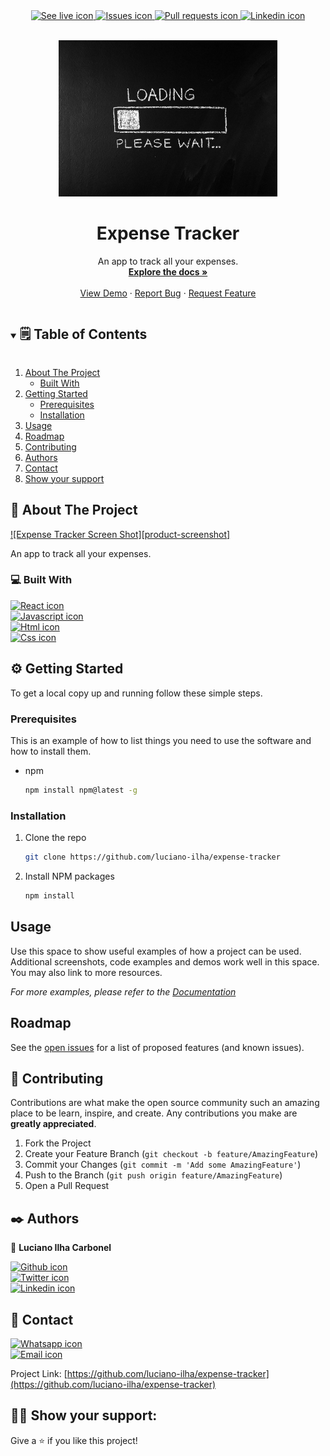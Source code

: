 <div align="center">
 <a href="https://github.com/luciano-ilha/expense-tracker">
  <img src="https://img.shields.io/badge/See-live-brightgreen?style=for-the-badge" alt="See live icon">
 </a>
 <a href="https://github.com/luciano-ilha/expense-tracker/issues">
  <img src="https://img.shields.io/badge/GitHub-Issues-important?style=for-the-badge&logo=GitHub" alt="Issues icon">
 </a>
 <a href="https://github.com/luciano-ilha/expense-tracker/pulls">
  <img src="https://img.shields.io/badge/GitHub-Pull%20Requests-informational?style=for-the-badge&logo=GitHub" alt="Pull requests icon">
 </a>
 <a href="https://www.linkedin.com/in/luciano-carbonell/?locale=en_US">
  <img src="https://img.shields.io/badge/-LinkedIn-black.svg?style=for-the-badge&logo=linkedin&colorB=0B65C2" alt="Linkedin icon">
 </a>
</div>


<!-- PROJECT LOGO -->
<br />
<p align="center">
  <a href="">
    <img src="./src/images/LDGscshot.jpeg" alt="Screenshot" height="250" width="350">
  </a>

  <h1 align="center">Expense Tracker</h1>

  <p align="center">
    An app to track all your expenses.
    <br />
    <a href="https://github.com/luciano-ilha/expense-tracker"><strong>Explore the docs »</strong></a>
    <br />
    <br />
    <a href="https://github.com/luciano-ilha/expense-tracker">View Demo</a>
    ·
    <a href="https://github.com/luciano-ilha/expense-tracker/issues">Report Bug</a>
    ·
    <a href="https://github.com/luciano-ilha/expense-tracker/issues">Request Feature</a>
  </p>
</p>


<!-- TABLE OF CONTENTS -->
<details open="open">
  <summary><h2 style="display: inline-block">🗒️ Table of Contents</h2></summary>
  <ol>
    <li>
      <a href="#about-the-project">About The Project</a>
      <ul>
        <li><a href="#built-with">Built With</a></li>
      </ul>
    </li>
    <li>
      <a href="#getting-started">Getting Started</a>
      <ul>
        <li><a href="#prerequisites">Prerequisites</a></li>
        <li><a href="#installation">Installation</a></li>
      </ul>
    </li>
    <li><a href="#usage">Usage</a></li>
    <li><a href="#roadmap">Roadmap</a></li>
    <li><a href="#contributing">Contributing</a></li>
    <li><a href="#authors">Authors</a></li>
    <li><a href="#contact">Contact</a></li>
    <li><a href="#support">Show your support</a></li>
  </ol>
</details>


<!-- ABOUT THE PROJECT -->
<div id="about-the-project"></div>

## 🔎 About The Project

[![Expense Tracker Screen Shot][product-screenshot]]()

An app to track all your expenses.
<br>

<div id="built-with"></div>

### 💻 Built With

<a href="https://reactjs.org/">
 <img src="https://img.shields.io/badge/-React-61dafb?style=for-the-badge&logo=React&logoColor=000000" alt="React icon">
</a>
<br>
<a href="https://www.javascript.com/">
 <img src="https://img.shields.io/badge/-JavaScript-f7df1c?style=for-the-badge&logo=Javascript&logoColor=000000" alt="Javascript icon">
</a>
<br>
<a href="https://developer.mozilla.org/en-US/docs/Web/HTML">
 <img src="https://img.shields.io/badge/-HTML-e34f26?style=for-the-badge&logo=HTML5&logoColor=ffffff" alt="Html icon">
</a>
<br>
<a href="https://developer.mozilla.org/en-US/docs/Web/CSS">
 <img src="https://img.shields.io/badge/-CSS-1471b6?style=for-the-badge&logo=CSS3&logoColor=ffffff" alt="Css icon">
</a>
<br>


<!-- GETTING STARTED -->
<div id="getting-started"></div>

## ⚙️ Getting Started

To get a local copy up and running follow these simple steps.

<div id="prerequisites"></div>

### Prerequisites

This is an example of how to list things you need to use the software and how to install them.
* npm
  ```sh
  npm install npm@latest -g
  ```

<div id="installation"></div>

### Installation

1. Clone the repo
   ```sh
   git clone https://github.com/luciano-ilha/expense-tracker
   ```
2. Install NPM packages
   ```sh
   npm install
   ```


<!-- USAGE EXAMPLES -->
<div id="usage"></div>

## Usage

Use this space to show useful examples of how a project can be used. Additional screenshots, code examples and demos work well in this space. You may also link to more resources.

_For more examples, please refer to the [Documentation]()_


<!-- ROADMAP -->
<div id="roadmap"></div>

## Roadmap

See the [open issues](https://github.com/luciano-ilha/expense-tracker/issues) for a list of proposed features (and known issues).


<!-- CONTRIBUTING -->
<div id="contributing"></div>

## 🤝 Contributing

Contributions are what make the open source community such an amazing place to be learn, inspire, and create. Any contributions you make are **greatly appreciated**.

1. Fork the Project
2. Create your Feature Branch (`git checkout -b feature/AmazingFeature`)
3. Commit your Changes (`git commit -m 'Add some AmazingFeature'`)
4. Push to the Branch (`git push origin feature/AmazingFeature`)
5. Open a Pull Request

<div id="authors"></div>

## ✒️ Authors <a name = "author"></a>

👤 **Luciano Ilha Carbonel**

<a href="https://github.com/luciano-ilha">
 <img src="https://img.shields.io/badge/-GitHub-000000?style=for-the-badge&logo=GitHub&logoColor=ffffff" alt="Github icon">
</a>
<br>
<a href="https://twitter.com/CarbonellIlha">
 <img src="https://img.shields.io/badge/-Twitter-1da1f1?style=for-the-badge&logo=Twitter&logoColor=ffffff" alt="Twitter icon">
</a>
<br>
<a href="https://www.linkedin.com/in/luciano-carbonell/?locale=en_US">
 <img src="https://img.shields.io/badge/-LinkedIn-black.svg?style=for-the-badge&logo=linkedin&colorB=0B65C2" alt="Linkedin icon">
</a>


<!-- CONTACT -->
<div id="contact"></div>

## 📱 Contact

<a href="https://api.whatsapp.com/send?phone=5551991773752">
 <img src="https://img.shields.io/badge/-WhatsApp-black.svg?style=for-the-badge&logo=WhatsApp&colorB=00a038" alt="Whatsapp icon">
</a>
<br>
<a href="mailto:ilha.dev.br@gmail.com">
 <img src="https://img.shields.io/badge/-Gmail-black.svg?style=for-the-badge&logo=Gmail&colorB=ffffff" alt="Email icon">
</a>

Project Link: [https://github.com/luciano-ilha/expense-tracker](https://github.com/luciano-ilha/expense-tracker)

<div id="support"></div>

## 💪🏼 Show your support:

Give a ⭐️ if you like this project!
